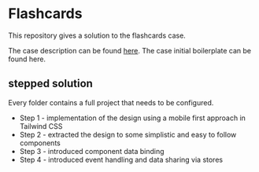 # Flashcards

This repository gives a solution to the flashcards case.

The case description can be found [here](https://www.notion.so/mmic/Case-study-Flash-cards-70f23a0fbadb4753889195c80417059f?pvs=4).
The case initial boilerplate can be found here.

## stepped solution

Every folder contains a full project that needs to be configured.

- Step 1 - implementation of the design using a mobile first approach in Tailwind CSS
- Step 2 - extracted the design to some simplistic and easy to follow components
- Step 3 - introduced component data binding
- Step 4 - introduced event handling and data sharing via stores
  